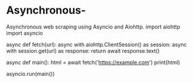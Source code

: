 # Asynchronous-
Asynchronous web scraping using Asyncio and Aiohttp.
import aiohttp
import asyncio

async def fetch(url):
    async with aiohttp.ClientSession() as session:
        async with session.get(url) as response:
            return await response.text()

async def main():
    html = await fetch('https://example.com')
    print(html)

asyncio.run(main())
